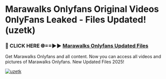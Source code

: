 # Marawalks Onlyfans Original Videos 0nlyFans Leaked - Files Updated! (uzetk)

<h3>🔴 CLICK HERE 🌐==►► <a href="https://tinyurl.com/ehrbuxhb" rel="nofollow">Marawalks Onlyfans Updated Files</a></h3>

Get Marawalks Onlyfans and all content. Now you can access all videos and pictures of Marawalks Onlyfans. New Updated Files 2025!

[![uzetk](https://i.imgur.com/lVYEuWS.gif)](https://tinyurl.com/ehrbuxhb)
